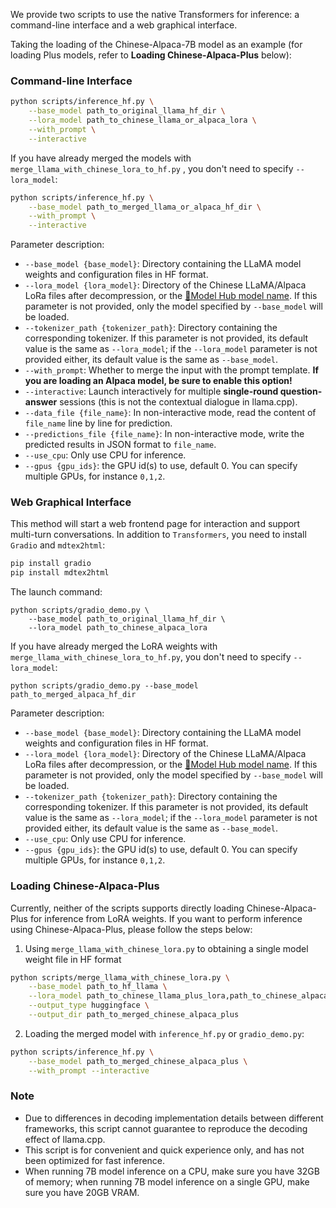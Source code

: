 We provide two scripts to use the native Transformers for inference: a command-line interface and a web graphical interface.

Taking the loading of the Chinese-Alpaca-7B model as an example (for loading Plus models, refer to **Loading Chinese-Alpaca-Plus** below):

### Command-line Interface

```bash
python scripts/inference_hf.py \
    --base_model path_to_original_llama_hf_dir \
    --lora_model path_to_chinese_llama_or_alpaca_lora \
    --with_prompt \
    --interactive
```

If you have already merged the models with `merge_llama_with_chinese_lora_to_hf.py` , you don't need to specify `--lora_model`:

```bash
python scripts/inference_hf.py \
    --base_model path_to_merged_llama_or_alpaca_hf_dir \
    --with_prompt \
    --interactive
```

Parameter description:

- `--base_model {base_model}`: Directory containing the LLaMA model weights and configuration files in HF format.
- `--lora_model {lora_model}`: Directory of the Chinese LLaMA/Alpaca LoRa files after decompression, or the [🤗Model Hub model name](https://github.com/ymcui/Chinese-LLaMA-Alpaca/blob/main/README_EN.md#model-hub). If this parameter is not provided, only the model specified by `--base_model` will be loaded.
- `--tokenizer_path {tokenizer_path}`: Directory containing the corresponding tokenizer. If this parameter is not provided, its default value is the same as `--lora_model`; if the `--lora_model` parameter is not provided either, its default value is the same as `--base_model`.
- `--with_prompt`: Whether to merge the input with the prompt template. **If you are loading an Alpaca model, be sure to enable this option!**
- `--interactive`: Launch interactively for multiple **single-round question-answer** sessions (this is not the contextual dialogue in llama.cpp).
- `--data_file {file_name}`: In non-interactive mode, read the content of `file_name` line by line for prediction.
- `--predictions_file {file_name}`: In non-interactive mode, write the predicted results in JSON format to `file_name`.
- `--use_cpu`: Only use CPU for inference.
- `--gpus {gpu_ids}`: the GPU id(s) to use, default 0. You can specify multiple GPUs, for instance `0,1,2`.

### Web Graphical Interface

This method will start a web frontend page for interaction and support multi-turn conversations. In addition to `Transformers`, you need to install `Gradio` and `mdtex2html`:

```bash
pip install gradio
pip install mdtex2html
```

The launch command:

```
python scripts/gradio_demo.py \
	--base_model path_to_original_llama_hf_dir \
	--lora_model path_to_chinese_alpaca_lora
```

If you have already merged the LoRA weights with `merge_llama_with_chinese_lora_to_hf.py`, you don't need to specify `--lora_model`:

```
python scripts/gradio_demo.py --base_model path_to_merged_alpaca_hf_dir 
```

Parameter description:

* `--base_model {base_model}`: Directory containing the LLaMA model weights and configuration files in HF format.
* `--lora_model {lora_model}`: Directory of the Chinese LLaMA/Alpaca LoRa files after decompression, or the [🤗Model Hub model name](https://github.com/ymcui/Chinese-LLaMA-Alpaca/blob/main/README_EN.md#model-hub). If this parameter is not provided, only the model specified by `--base_model` will be loaded.
* `--tokenizer_path {tokenizer_path}`: Directory containing the corresponding tokenizer. If this parameter is not provided, its default value is the same as `--lora_model`; if the `--lora_model` parameter is not provided either, its default value is the same as `--base_model`.
* `--use_cpu`: Only use CPU for inference.
* `--gpus {gpu_ids}`: the GPU id(s) to use, default 0. You can specify multiple GPUs, for instance `0,1,2`.

### Loading Chinese-Alpaca-Plus

Currently, neither of the scripts supports directly loading Chinese-Alpaca-Plus for inference from LoRA weights. If you want to perform inference using Chinese-Alpaca-Plus, please follow the steps below:

1. Using `merge_llama_with_chinese_lora.py` to obtaining a single model weight file in HF format
```bash
python scripts/merge_llama_with_chinese_lora.py \
    --base_model path_to_hf_llama \
    --lora_model path_to_chinese_llama_plus_lora,path_to_chinese_alpaca_plus_lora \
    --output_type huggingface \
    --output_dir path_to_merged_chinese_alpaca_plus
```
2. Loading the merged model with `inference_hf.py` or `gradio_demo.py`:
```bash
python scripts/inference_hf.py \
    --base_model path_to_merged_chinese_alpaca_plus \
    --with_prompt --interactive
```

### Note

- Due to differences in decoding implementation details between different frameworks, this script cannot guarantee to reproduce the decoding effect of llama.cpp.
- This script is for convenient and quick experience only, and has not been optimized for fast inference.
- When running 7B model inference on a CPU, make sure you have 32GB of memory; when running 7B model inference on a single GPU, make sure you have 20GB VRAM.